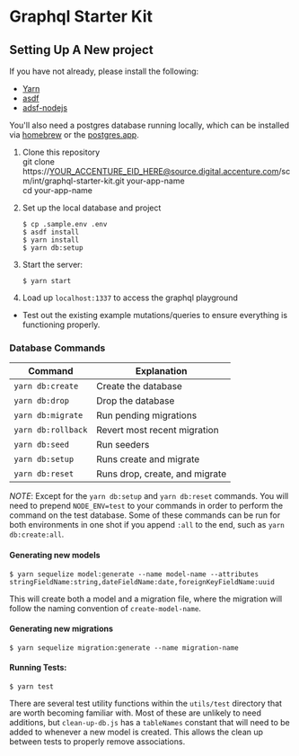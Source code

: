 # Graphql Starter Kit

## Setting Up A New project

If you have not already, please install the following:

- [Yarn](https://yarnpkg.com/lang/en/docs/install/)
- [asdf](https://github.com/asdf-vm/asdf)
- [adsf-nodejs](https://github.com/asdf-vm/asdf-nodejs)

You'll also need a postgres database running locally, which can be installed via [homebrew](https://gist.github.com/ibraheem4/ce5ccd3e4d7a65589ce84f2a3b7c23a3) or the [postgres.app](https://postgresapp.com/).

1. Clone this repository  
   git clone https://YOUR_ACCENTURE_EID_HERE@source.digital.accenture.com/scm/int/graphql-starter-kit.git your-app-name  
   cd your-app-name

2. Set up the local database and project

   ```
   $ cp .sample.env .env
   $ asdf install
   $ yarn install
   $ yarn db:setup
   ```

3. Start the server:

   ```
   $ yarn start
   ```

4. Load up `localhost:1337` to access the graphql playground

- Test out the existing example mutations/queries to ensure everything is functioning properly.

### Database Commands

| Command            | Explanation                          |
| ------------------ | ------------------------------------ |
| `yarn db:create`   | Create the database                  |
| `yarn db:drop`     | Drop the database                    |
| `yarn db:migrate`  | Run pending migrations               |
| `yarn db:rollback` | Revert most recent migration         |
| `yarn db:seed`     | Run seeders                          |
| `yarn db:setup`    | Runs create and migrate              |
| `yarn db:reset`    | Runs drop, create, and migrate       |

_NOTE_: Except for the `yarn db:setup` and `yarn db:reset` commands. You will need to prepend `NODE_ENV=test` to your commands in order to perform the command on the test database. Some of these commands can be run for both environments in one shot if you append `:all` to the end, such as `yarn db:create:all`.

#### Generating new models

```
$ yarn sequelize model:generate --name model-name --attributes stringFieldName:string,dateFieldName:date,foreignKeyFieldName:uuid
```

This will create both a model and a migration file, where the migration will follow the naming convention of `create-model-name`.

#### Generating new migrations

```
$ yarn sequelize migration:generate --name migration-name
```

#### Running Tests:

```
$ yarn test
```

There are several test utility functions within the `utils/test` directory that are worth becoming familiar with. Most of these are unlikely to need additions, but `clean-up-db.js` has a `tableNames` constant that will need to be added to whenever a new model is created. This allows the clean up between tests to properly remove associations.
